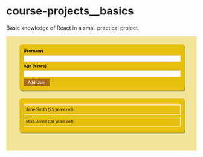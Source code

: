 # course-projects__basics

Basic knowledge of React in a small practical project

![img.png](img.png)
